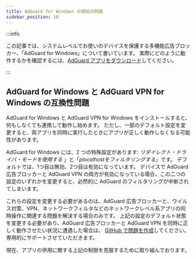 ```yaml
---
title: AdGuard for Windows の既知の問題
sidebar_position: 10
---
```


:::info

この記事では、システムレベルでお使いのデバイスを保護する多機能広告ブロッカー、「AdGuard for Windows」について書いています。 実際にどのように動作するかを確認するには、[AdGuard アプリをダウンロード](https://agrd.io/download-kb-adblock)してください。

:::

## AdGuard for Windows と AdGuard VPN for Windows の互換性問題

AdGuard for Windows と AdGuard VPN for Windows をインストールすると、何もしなくても連携して動作し始めます。 ただし、一部のデフォルト設定を変更すると、両アプリを同時に実行したときにアプリが正しく動作しなくなる可能性があります。

AdGuard for Windows には、2 つの特殊設定があります: *リダイレクト・ドライバ・モードを使用する* 」と「*plocalhostをフィルタリングする*」です。 デフォルトでは、1つ目は無効、2つ目は有効になっています。 デバイスで AdGuard 広告ブロッカーと AdGuard VPN の両方が有効になっている場合、この二つの設定のいずれかを変更すると、必然的に AdGuard のフィルタリングが中断されてしまいます。

これらの設定を変更する必要があるのは、AdGuard 広告ブロッカーと、ウイルス対策、VPN、ネットワークフィルタなどのネットワークレベル系アプリの同時操作に関連する問題を解決する場合のみです。 上記の設定のデフォルト状態を変更する必要があり、AdGuard 広告ブロッカーと AdGuard VPN を同時に正しく動作させたい状況に遭遇した場合は、 [GitHub で問題を作成](https://github.com/AdguardTeam/AdguardForWindows/issues/new/choose)してください。専用的にサポートさせていただきます。

現在、アプリの併用に関する上記の制限を克服するために取り組んでおります。
